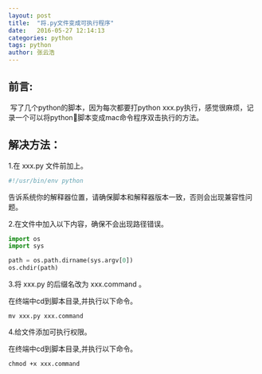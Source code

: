 ```yaml
---
layout: post
title:  "将.py文件变成可执行程序"
date:   2016-05-27 12:14:13
categories: python
tags: python
author: 张云浩
---
```


## 前言:

​	写了几个python的脚本，因为每次都要打python xxx.py执行，感觉很麻烦，记录一个可以将python脚本变成mac命令程序双击执行的方法。



## 解决方法：

1.在 xxx.py 文件前加上。

```python
#!/usr/bin/env python
```

告诉系统你的解释器位置，请确保脚本和解释器版本一致，否则会出现兼容性问题。

2.在文件中加入以下内容，确保不会出现路径错误。

```python
import os
import sys

path = os.path.dirname(sys.argv[0])
os.chdir(path)
```

3.将 xxx.py 的后缀名改为 xxx.command 。

在终端中cd到脚本目录,并执行以下命令。

```shell
mv xxx.py xxx.command
```

4.给文件添加可执行权限。

在终端中cd到脚本目录,并执行以下命令。

```shell
chmod +x xxx.command
```
